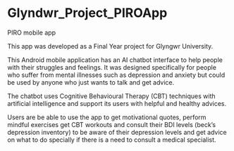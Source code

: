 # Glyndwr_Project_PIROApp
PIRO mobile app

This app was developed as a Final Year project for Glyngwr University.

This Android mobile application has an AI chatbot interface to help people with their struggles and feelings. 
It was designed specifically for people who suffer from mental illnesses such as depression and anxiety 
but could be used by anyone who just wants to talk and get advice. 

The chatbot uses Cognitive Behavioural Therapy (CBT) techniques with artificial intelligence 
and support its users with helpful and healthy advices. 

Users are be able to use the app to get motivational quotes, perform mindful exercises get CBT workouts 
and consult their BDI levels (beck’s depression inventory) to be aware of their depression levels and 
get advice on what to do specially if there is a need to consult a medical specialist.
